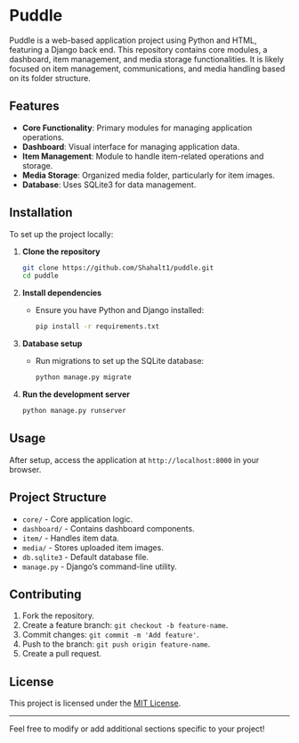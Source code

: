 # Puddle

Puddle is a web-based application project using Python and HTML, featuring a Django back end. This repository contains core modules, a dashboard, item management, and media storage functionalities. It is likely focused on item management, communications, and media handling based on its folder structure.

## Features

- **Core Functionality**: Primary modules for managing application operations.
- **Dashboard**: Visual interface for managing application data.
- **Item Management**: Module to handle item-related operations and storage.
- **Media Storage**: Organized media folder, particularly for item images.
- **Database**: Uses SQLite3 for data management.

## Installation

To set up the project locally:

1. **Clone the repository**
   ```bash
   git clone https://github.com/Shahalt1/puddle.git
   cd puddle
   ```

2. **Install dependencies**
   - Ensure you have Python and Django installed:
     ```bash
     pip install -r requirements.txt
     ```

3. **Database setup**
   - Run migrations to set up the SQLite database:
     ```bash
     python manage.py migrate
     ```

4. **Run the development server**
   ```bash
   python manage.py runserver
   ```

## Usage

After setup, access the application at `http://localhost:8000` in your browser.

## Project Structure

- `core/` - Core application logic.
- `dashboard/` - Contains dashboard components.
- `item/` - Handles item data.
- `media/` - Stores uploaded item images.
- `db.sqlite3` - Default database file.
- `manage.py` - Django’s command-line utility.

## Contributing

1. Fork the repository.
2. Create a feature branch: `git checkout -b feature-name`.
3. Commit changes: `git commit -m 'Add feature'`.
4. Push to the branch: `git push origin feature-name`.
5. Create a pull request.

## License

This project is licensed under the [MIT License](LICENSE).

---

Feel free to modify or add additional sections specific to your project!
